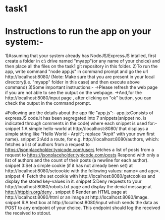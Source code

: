 # task1
# Instructions to run the app on your system:-
1)Assuming that your system already has NodeJS/ExpressJS intalled, first create a folder in c:\ drive named "myapp"(or any name of your choice) and then place all the files on the task1 git repository in this folder.
2)To run the app, write command "node app.js" in command prompt and go the url http://localhost:8080/
(Note: Make sure that you are present in your local directory(i.e. "myapp" folder in this case) and then execute above command)
3)Some important instructions:-
->Please refresh the web page if you are not able to see the output on the webpage.
->And,for the http://localhost:8080/input page , after clicking on  "ok" button, you can check the output in the command prompt.

#Following are the details about the app file "app.js":-
app.js:Consists of expressJS code.It has been segregated into 7 snippets(snippet no. is indicated through comments in the code) where each snippet is used for:-
snippet 1:A simple hello-world at http://localhost:8080/ that displays a simple string like "Hello World - Arpit"; replace "Arpit" with your own first name).
snippet 2:Add a route, for e.g. http://localhost:8080/authors, which:
fetches a list of authors from a request to https://jsonplaceholder.typicode.com/users
fetches a list of posts from a request to https://jsonplaceholder.typicode.com/posts
Respond with only a list of authors and the count of their posts (a newline for each author).
snippet 3:Set a simple cookie (if it has not already been set) at http://localhost:8080/setcookie with the following values: name=<your-first-name> and age=<your-age>.
snippet 4:
Fetch the set cookie with http://localhost:8080/getcookies and display the stored key-values in it.
snippet 5:Deny requests to your http://localhost:8080/robots.txt page and display the denial message at http://httpbin.org/deny .
snippet 6:Render an HTML page at http://localhost:8080/html or an image at http://localhost:8080/image.
snippet 6:A text box at http://localhost:8080/input which sends the data as POST to any endpoint of your choice. This endpoint should log the received the received to stdout.
